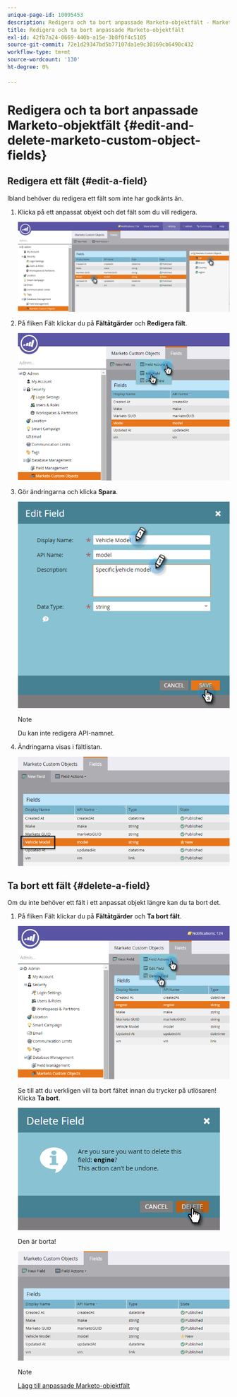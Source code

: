 ```yaml
---
unique-page-id: 10095453
description: Redigera och ta bort anpassade Marketo-objektfält - Marketo Docs - produktdokumentation
title: Redigera och ta bort anpassade Marketo-objektfält
exl-id: 42fb7a24-0669-440b-a15e-3b8f0f4c5105
source-git-commit: 72e1d29347bd5b77107da1e9c30169cb6490c432
workflow-type: tm+mt
source-wordcount: '130'
ht-degree: 0%

---
```


# Redigera och ta bort anpassade Marketo-objektfält {#edit-and-delete-marketo-custom-object-fields}

## Redigera ett fält {#edit-a-field}

Ibland behöver du redigera ett fält som inte har godkänts än.

1. Klicka på ett anpassat objekt och det fält som du vill redigera.

   ![](assets/image2015-10-2-10-3a55-3a1.png)

1. På fliken Fält klickar du på **Fältåtgärder** och **Redigera fält**.

   ![](assets/image2015-10-2-10-3a53-3a26.png)

1. Gör ändringarna och klicka **Spara**.

   ![](assets/image2015-10-2-10-3a58-3a56.png)

   >[!NOTE]
   >
   >Du kan inte redigera API-namnet.

1. Ändringarna visas i fältlistan.

   ![](assets/image2015-10-2-11-3a1-3a13.png)

## Ta bort ett fält {#delete-a-field}

Om du inte behöver ett fält i ett anpassat objekt längre kan du ta bort det.

1. På fliken Fält klickar du på **Fältåtgärder** och **Ta bort fält**.

   ![](assets/image2015-10-2-11-3a11-3a20.png)

   Se till att du verkligen vill ta bort fältet innan du trycker på utlösaren! Klicka **Ta bort**.

   ![](assets/image2015-10-2-11-3a14-3a5.png)

   Den är borta!

   ![](assets/image2015-10-2-11-3a15-3a48.png)

   >[!NOTE]
   >
   >[Lägg till anpassade Marketo-objektfält](/help/marketo/product-docs/administration/marketo-custom-objects/add-marketo-custom-object-fields.md)
